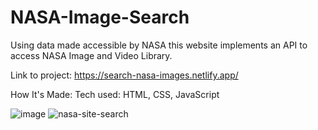 # NASA-Image-Search
Using data made accessible by NASA this website implements an API  to access NASA Image and Video Library.

Link to project: https://search-nasa-images.netlify.app/

How It's Made:
Tech used: HTML, CSS, JavaScript

![image](https://github.com/Hailo7ts/NASA-Image-Search/assets/101282320/41cb8a5a-1c28-48b1-b217-9ba515e857e5)
![nasa-site-search](https://github.com/Hailo7ts/NASA-Image-Search/assets/101282320/a834a0f0-7828-481d-bd71-90678939bc05)
